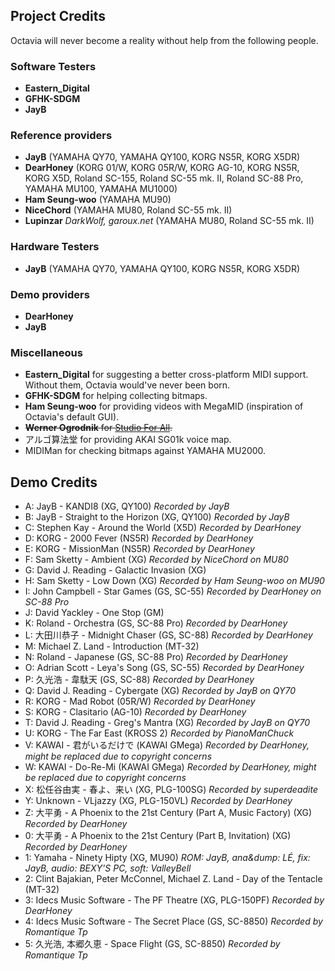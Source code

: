 ## Project Credits
Octavia will never become a reality without help from the following people.

### Software Testers
* **Eastern_Digital**
* **GFHK-SDGM**
* **JayB**

### Reference providers
* **JayB** (YAMAHA QY70, YAMAHA QY100, KORG NS5R, KORG X5DR)
* **DearHoney** (KORG 01/W, KORG 05R/W, KORG AG-10, KORG NS5R, KORG X5D, Roland SC-155, Roland SC-55 mk. II, Roland SC-88 Pro, YAMAHA MU100, YAMAHA MU1000)
* **Ham Seung-woo** (YAMAHA MU90)
* **NiceChord** (YAMAHA MU80, Roland SC-55 mk. II)
* **Lupinzar** _DarkWolf, garoux.net_ (YAMAHA MU80, Roland SC-55 mk. II)

### Hardware Testers
* **JayB** (YAMAHA QY70, YAMAHA QY100, KORG NS5R, KORG X5DR)

### Demo providers
* **DearHoney**
* **JayB**

### Miscellaneous
* **Eastern_Digital** for suggesting a better cross-platform MIDI support. Without them, Octavia would've never been born.
* **GFHK-SDGM** for helping collecting bitmaps.
* **Ham Seung-woo** for providing videos with MegaMID (inspiration of Octavia's default GUI).
* ~~**Werner Ogrodnik** for [Studio For All](http://studio4all.de/htmle/frameset090.html).~~
* アルゴ算法堂 for providing AKAI SG01k voice map.
* MIDIMan for checking bitmaps against YAMAHA MU2000.

## Demo Credits
* A: JayB - KANDI8 (XG, QY100) _Recorded by JayB_
* B: JayB - Straight to the Horizon (XG, QY100) _Recorded by JayB_
* C: Stephen Kay - Around the World (X5D) _Recorded by DearHoney_
* D: KORG - 2000 Fever (NS5R) _Recorded by DearHoney_
* E: KORG - MissionMan (NS5R) _Recorded by DearHoney_
* F: Sam Sketty - Ambient (XG) _Recorded by NiceChord on MU80_
* G: David J. Reading - Galactic Invasion (XG)
* H: Sam Sketty - Low Down (XG) _Recorded by Ham Seung-woo on MU90_
* I: John Campbell - Star Games (GS, SC-55) _Recorded by DearHoney on SC-88 Pro_
* J: David Yackley - One Stop (GM)
* K: Roland - Orchestra (GS, SC-88 Pro) _Recorded by DearHoney_
* L: 大田川恭子 - Midnight Chaser (GS, SC-88) _Recorded by DearHoney_
* M: Michael Z. Land - Introduction (MT-32)
* N: Roland - Japanese (GS, SC-88 Pro) _Recorded by DearHoney_
* O: Adrian Scott - Leya's Song (GS, SC-55) _Recorded by DearHoney_
* P: 久光浩 - 韋駄天 (GS, SC-88) _Recorded by DearHoney_
* Q: David J. Reading - Cybergate (XG) _Recorded by JayB on QY70_
* R: KORG - Mad Robot (05R/W) _Recorded by DearHoney_
* S: KORG - Clasitario (AG-10) _Recorded by DearHoney_
* T: David J. Reading - Greg's Mantra (XG) _Recorded by JayB on QY70_
* U: KORG - The Far East (KROSS 2) _Recorded by PianoManChuck_
* V: KAWAI - 君がいるだけで (KAWAI GMega) _Recorded by DearHoney, might be replaced due to copyright concerns_
* W: KAWAI - Do-Re-Mi (KAWAI GMega) _Recorded by DearHoney, might be replaced due to copyright concerns_
* X: 松任谷由実 - 春よ、来い (XG, PLG-100SG) _Recorded by superdeadite_
* Y: Unknown - VLjazzy (XG, PLG-150VL) _Recorded by DearHoney_
* Z: 大平勇 - A Phoenix to the 21st Century (Part A, Music Factory) (XG) _Recorded by DearHoney_
* 0: 大平勇 - A Phoenix to the 21st Century (Part B, Invitation) (XG) _Recorded by DearHoney_
* 1: Yamaha - Ninety Hipty (XG, MU90) _ROM: JayB, ana&dump: LÉ, fix: JayB, audio: BEXY'S PC, soft: ValleyBell_
* 2: Clint Bajakian, Peter McConnel, Michael Z. Land - Day of the Tentacle (MT-32)
* 3: Idecs Music Software - The PF Theatre (XG, PLG-150PF) _Recorded by DearHoney_
* 4: Idecs Music Software - The Secret Place (GS, SC-8850) _Recorded by Romantique Tp_
* 5: 久光浩, 本郷久恵 - Space Flight (GS, SC-8850) _Recorded by Romantique Tp_